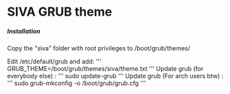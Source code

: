 # SIVA GRUB theme

##### Installation

Copy the "siva" folder with root privileges to /boot/grub/themes/

Edit /etc/default/grub and add:
'''
GRUB_THEME=/boot/grub/themes/siva/theme.txt
'''
Update grub (for everybody else) :
'''
sudo update-grub
'''
Update grub (For arch users btw) :
'''
sudo grub-mkconfig -o /boot/grub/grub.cfg
'''


